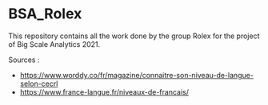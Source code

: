 # BSA_Rolex

This repository contains all the work done by the group Rolex for the project of Big Scale Analytics 2021.

Sources :
- https://www.worddy.co/fr/magazine/connaitre-son-niveau-de-langue-selon-cecrl
- https://www.france-langue.fr/niveaux-de-francais/

